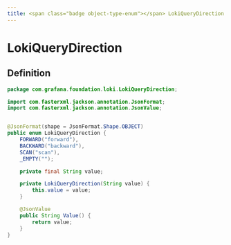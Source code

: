 ```yaml
---
title: <span class="badge object-type-enum"></span> LokiQueryDirection
---
```

# <span class="badge object-type-enum"></span> LokiQueryDirection

## Definition

```java
package com.grafana.foundation.loki.LokiQueryDirection;

import com.fasterxml.jackson.annotation.JsonFormat;
import com.fasterxml.jackson.annotation.JsonValue;


@JsonFormat(shape = JsonFormat.Shape.OBJECT)
public enum LokiQueryDirection {
    FORWARD("forward"),
    BACKWARD("backward"),
    SCAN("scan"),
    _EMPTY("");

    private final String value;

    private LokiQueryDirection(String value) {
        this.value = value;
    }

    @JsonValue
    public String Value() {
        return value;
    }
}

```
